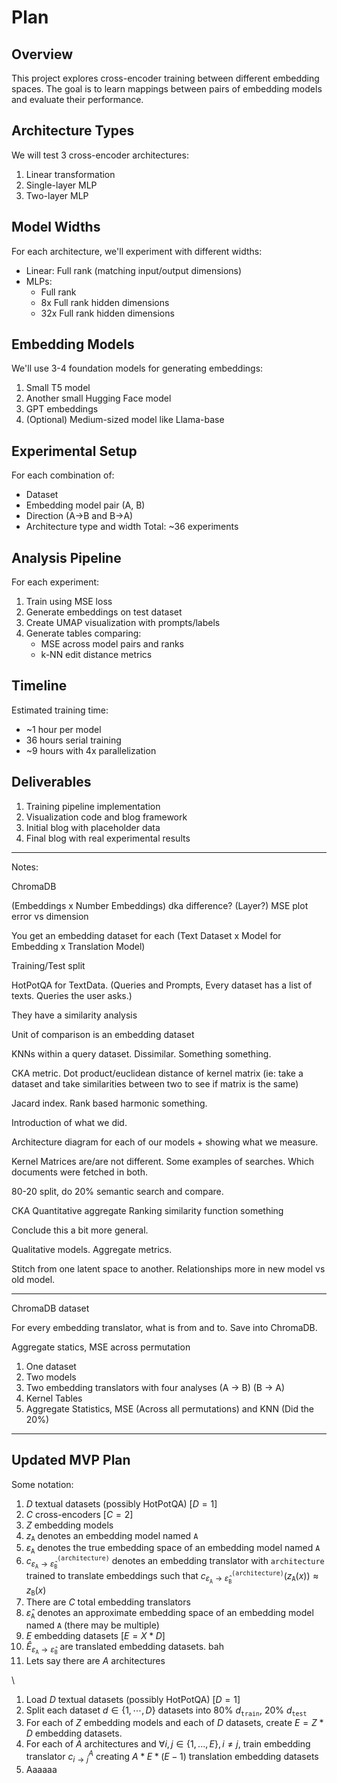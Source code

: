 # Plan

## Overview

This project explores cross-encoder training between different embedding spaces. The goal is to learn mappings between pairs of embedding models and evaluate their performance.

## Architecture Types

We will test 3 cross-encoder architectures:

1. Linear transformation
2. Single-layer MLP
3. Two-layer MLP

## Model Widths

For each architecture, we'll experiment with different widths:

- Linear: Full rank (matching input/output dimensions)
- MLPs:
  - Full rank
  - 8x Full rank hidden dimensions
  - 32x Full rank hidden dimensions

## Embedding Models

We'll use 3-4 foundation models for generating embeddings:

1. Small T5 model
2. Another small Hugging Face model
3. GPT embeddings
4. (Optional) Medium-sized model like Llama-base

## Experimental Setup

For each combination of:

- Dataset
- Embedding model pair (A, B)
- Direction (A→B and B→A)
- Architecture type and width
  Total: ~36 experiments

## Analysis Pipeline

For each experiment:

1. Train using MSE loss
2. Generate embeddings on test dataset
3. Create UMAP visualization with prompts/labels
4. Generate tables comparing:
   - MSE across model pairs and ranks
   - k-NN edit distance metrics

## Timeline

Estimated training time:

- ~1 hour per model
- 36 hours serial training
- ~9 hours with 4x parallelization

## Deliverables

1. Training pipeline implementation
2. Visualization code and blog framework
3. Initial blog with placeholder data
4. Final blog with real experimental results



---

Notes:

ChromaDB

(Embeddings x Number Embeddings) dka difference?
(Layer?) MSE plot error vs dimension

You get an embedding dataset for each (Text Dataset x Model for Embedding x Translation Model)

Training/Test split

HotPotQA for TextData. (Queries and Prompts, Every dataset has a list of texts. Queries the user asks.)

They have a similarity analysis

Unit of comparison is an embedding dataset

KNNs within a query dataset. Dissimilar. Something something.

CKA metric. Dot product/euclidean distance of kernel matrix (ie: take a dataset and take similarities between two to see if matrix is the same)

<!-- https://www.google.com/search?sca_esv=b6c726d8a6b78b99&sxsrf=ADLYWIJuJaaqMdFx8nN3yKnCbe4yLa7eUA:1733711783659&q=cka+matrix+kernel&source=lnms&fbs=AEQNm0DvD4UMlvdpwktgGj2ZHhIXi58ra1MCmgeKkVE8y_uPCA_VArK8eDJ3eXUe-YWeaCBH-amb2Pf6-dxDrKVpML-nj-Q0usp9oUfQBWygHdzlPQyK7ekinri2xZNEevPNnSWXBwllpEgX7aD0z7Bz9Smf6FJNeCdJxssgOmj0CiTHs___g-FoVbY408ufrjMLdYcAMcnx3YBi6Ge-Y81wpmFeMjBDzQ&sa=X&ved=2ahUKEwi674fY05mKAxVvAHkGHQfjDmgQ0pQJegQIFBAB&biw=1742&bih=1028&dpr=2 -->

Jacard index. Rank based harmonic something.

<!-- Outline -->

Introduction of what we did.

Architecture diagram for each of our models + showing what we measure.

Kernel Matrices are/are not different. Some examples of searches. Which documents were fetched in both.

80-20 split, do 20% semantic search and compare.

CKA Quantitative aggregate
Ranking similarity function something

Conclude this a bit more general.

Qualitative models. Aggregate metrics.

Stitch from one latent space to another. Relationships more in new model vs old model.

---

ChromaDB dataset

For every embedding translator, what is from and to. Save into ChromaDB.

Aggregate statics, MSE across permutation

1. One dataset
2. Two models
3. Two embedding translators with four analyses (A -> B) (B -> A)
4. Kernel Tables
5. Aggregate Statistics, MSE (Across all permutations) and KNN (Did the 20%)


----

## Updated MVP Plan

Some notation:
1. $D$ textual datasets (possibly HotPotQA) [$D = 1$]
2. $C$ cross-encoders [$C = 2$]
3. $Z$ embedding models
4. $z_\texttt{A}$ denotes an embedding model named $\texttt{A}$
5. $\varepsilon_\texttt{A}$ denotes the true embedding space of an embedding model named $\texttt{A}$
6. $c^{\texttt{(architecture)}}_{\varepsilon_\texttt{A} \to \hat{\varepsilon}_\texttt{B}}$ denotes an embedding translator with $\texttt{architecture}$ trained to translate embeddings such that $c^{\texttt{(architecture)}}_{\varepsilon_\texttt{A} \to \hat{\varepsilon}_\texttt{B}}(z_\texttt{A}(x)) \approx z_\texttt{B}(x)$
7. There are $C$ total embedding translators
8. $\hat{\varepsilon}_\texttt{A}$ denotes an approximate embedding space of an embedding model named $\texttt{A}$ (there may be multiple)
9. $E$ embedding datasets [$E = X * D$]
10. $\hat{E}_{\varepsilon_\texttt{A} \to \hat{\varepsilon}_\texttt{B}}$ are translated embedding datasets. bah
11. Lets say there are $A$ architectures

\\

1. Load $D$ textual datasets (possibly HotPotQA) [$D = 1$]
2. Split each dataset $d \in \{1, \cdots, D\}$ datasets into 80% $d_\texttt{train}$, 20% $d_\texttt{test}$
3. For each of $Z$ embedding models and each of $D$ datasets, create $E = Z * D$ embedding datasets.
4. For each of $A$ architectures and $\forall i, j \in \{1, ..., E\}, i \neq j$, train embedding translator $c^{A}_{i \to j}$ creating $A * E * (E - 1)$ translation embedding datasets
5. Aaaaaa